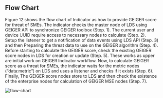 
<h2>Flow Chart</h2>
Figure 12 shows the flow chart of Indicator as how to provide GEIGER score for threat of SMEs. The indicator checks the master node of LDS using GEIGER API to synchronize GEIGER toolbox (Step. 1). The current user and device UUID require access to necessary nodes to calculate (Step. 2). Setup the listener to get a notification of data events using LDS API (Step. 3) and then Preparing the threat data to use on the GEIGER algorithm (Step. 4). Before starting to calculate the GEIGER score, check the existing GEIGER score nodes in LDS for creation or update (Step. 5). These works as upper are initial work on GEIGER Indicator workflow. Now, to calculate GEIGER score as a threat for SMEs, the indicator waits for the metric nodes (“data:metric”) on LDS and uses a listener and checks if it exists (Step. 6).  Finally, The GEIGER score nodes store to LDS and then check the existence of the enterprise nodes for calculation of GEIGER MSE nodes (Step. 7). 

![flow-chart](https://user-images.githubusercontent.com/15152117/184823588-91acc0ba-d5bb-4d68-b120-2acdc6aa049e.png)
